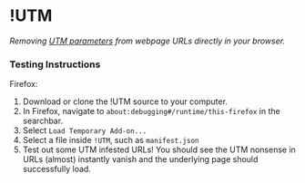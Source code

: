 # !UTM
_Removing [UTM parameters](https://en.wikipedia.org/wiki/UTM_parameters) from webpage URLs directly in your browser._ 

### Testing Instructions

Firefox:
  1. Download or clone the !UTM source to your computer.
  2. In Firefox, navigate to `about:debugging#/runtime/this-firefox` in the searchbar.
  3. Select `Load Temporary Add-on...`
  4. Select a file inside `!UTM`, such as `manifest.json`
  5. Test out some UTM infested URLs! You should see the UTM nonsense in URLs (almost) instantly vanish and the underlying page should successfully load.
